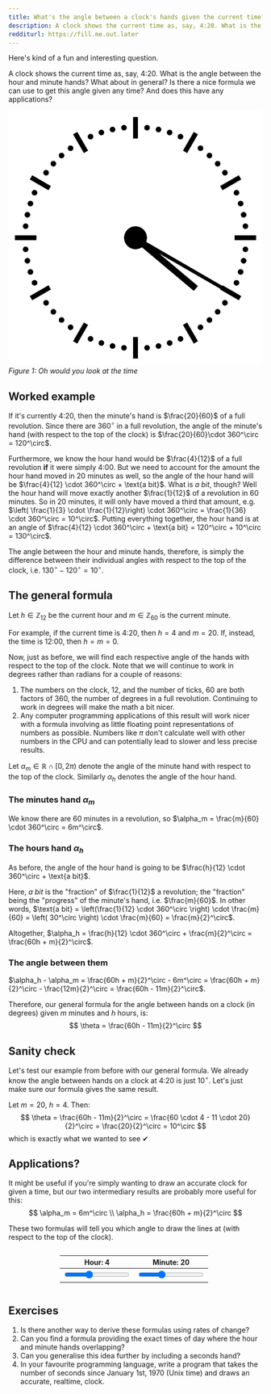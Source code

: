 ```yaml
---
title: What's the angle between a clock's hands given the current time?
description: A clock shows the current time as, say, 4:20. What is the angle between the hour and minute hands?
redditurl: https://fill.me.out.later
---
```


Here's kind of a fun and interesting question.

A clock shows the current time as, say, 4:20. What is the angle between the hour and minute hands? What about in general? Is there a nice formula we can use to get this angle given any time? And does this have any applications?

![Clock showing 4:20](/assets/css/images/posts/2021/10/02/what-is-the-angle-between-a-clocks-hands-given-the-current-time/Clock_04-20.svg)
*Figure 1: Oh would you look at the time*

## Worked example
If it's currently 4:20, then the minute's hand is $\frac{20}{60}$ of a full revolution. Since there are $360^\circ$ in a full revolution, the angle of the minute's hand (with respect to the top of the clock) is $\frac{20}{60}\cdot 360^\circ = 120^\circ$.

Furthermore, we know the hour hand would be $\frac{4}{12}$ of a full revolution **if** it were simply 4:00. But we need to account for the amount the hour hand moved in 20 minutes as well, so the angle of the hour hand will be $\frac{4}{12} \cdot 360^\circ + \text{a bit}$. What is *a bit*, though? Well the hour hand will move exactly another $\frac{1}{12}$ of a revolution in 60 minutes. So in 20 minutes, it will only have moved a third that amount, e.g. $\left( \frac{1}{3} \cdot \frac{1}{12}\right) \cdot 360^\circ = \frac{1}{36} \cdot 360^\circ = 10^\circ$. Putting everything together, the hour hand is at an angle of $\frac{4}{12} \cdot 360^\circ + \text{a bit} = 120^\circ + 10^\circ = 130^\circ$.

The angle between the hour and minute hands, therefore, is simply the difference between their individual angles with respect to the top of the clock, i.e. $130^\circ - 120^\circ = 10^\circ$.

## The general formula
Let $h \in \mathbb{Z}_{12}$ be the current hour and $m \in \mathbb{Z}_{60}$ is the current minute.

For example, if the current time is 4:20, then $h = 4$ and $m = 20$. If, instead, the time is 12:00, then $h = m = 0$.

Now, just as before, we will find each respective angle of the hands with respect to the top of the clock. Note that we will continue to work in degrees rather than radians for a couple of reasons:
1. The numbers on the clock, 12, and the number of ticks, 60 are both factors of 360, the number of degrees in a full revolution. Continuing to work in degrees will make the math a bit nicer.
2. Any computer programming applications of this result will work nicer with a formula involving as little floating point representations of numbers as possible. Numbers like $\pi$ don't calculate well with other numbers in the CPU and can potentially lead to slower and less precise results.

Let $\alpha_m \in \mathbb{R} \cap \left[ 0, 2\pi \right)$ denote the angle of the minute hand with respect to the top of the clock. Similarly $\alpha_h$ denotes the angle of the hour hand.

### The minutes hand $\alpha_m$
We know there are 60 minutes in a revolution, so $\alpha_m = \frac{m}{60} \cdot 360^\circ = 6m^\circ$.

### The hours hand $\alpha_h$
As before, the angle of the hour hand is going to be $\frac{h}{12} \cdot 360^\circ + \text{a bit}$.

Here, *a bit* is the "fraction" of $\frac{1}{12}$ a revolution; the "fraction" being the "progress" of the minute's hand, i.e. $\frac{m}{60}$. In other words, $\text{a bit} = \left(\frac{1}{12} \cdot 360^\circ \right) \cdot \frac{m}{60} = \left( 30^\circ \right) \cdot \frac{m}{60} = \frac{m}{2}^\circ$. 

Altogether, $\alpha_h = \frac{h}{12} \cdot 360^\circ + \frac{m}{2}^\circ = \frac{60h + m}{2}^\circ$.

### The angle between them
$\alpha_h - \alpha_m =  \frac{60h + m}{2}^\circ - 6m^\circ = \frac{60h + m}{2}^\circ - \frac{12m}{2}^\circ = \frac{60h - 11m}{2}^\circ$.

Therefore, our general formula for the angle between hands on a clock (in degrees) given $m$ minutes and $h$ hours, is:
$$
\theta = \frac{60h - 11m}{2}^\circ
$$

## Sanity check
Let's test our example from before with our general formula. We already know the angle between hands on a clock at 4:20 is just $10^\circ$. Let's just make sure our formula gives the same result.

Let $m = 20$, $h = 4$. Then:
$$
\theta = \frac{60h - 11m}{2}^\circ = \frac{60 \cdot 4 - 11 \cdot 20}{2}^\circ = \frac{20}{2}^\circ = 10^\circ
$$
which is exactly what we wanted to see ✔

## Applications?
It might be useful if you're simply wanting to draw an accurate clock for given a time, but our two intermediary results are probably more useful for this:
$$
\alpha_m = 6m^\circ \\
\alpha_h = \frac{60h + m}{2}^\circ
$$

These two formulas will tell you which angle to draw the lines at (with respect to the top of the clock).

<div id="demo" style="margin-left: auto; margin-right: auto; width: 100%; max-width: 400px; overflow-x: auto;">
    <main></main>
    <table style="margin-left: auto; margin-right: auto; width: 75%; max-width: 300px;">
    <thead>
        <tr>
        <th><label id="hSliderLabel" for="hSlider">Hour: 4</label></th>
        <th><label id="mSliderLabel" for="mSlider">Minute: 20</label></th>
        </tr>
    </thead>
    <tbody>
        <tr>
        <td><input id="hSlider" type="range" max="11" value="4"></td>
        <td><input id="mSlider" type="range" max="59" value="20"></td>
        </tr>
    </tbody>
    </table>
</div>

## Exercises
1. Is there another way to derive these formulas using rates of change?
2. Can you find a formula providing the exact times of day where the hour and minute hands overlapping?
3. Can you generalise this idea further by including a seconds hand?
4. In your favourite programming language, write a program that takes the number of seconds since January 1st, 1970 (Unix time) and draws an accurate, realtime, clock.

<script src="https://cdn.jsdelivr.net/npm/p5/lib/p5.min.js"></script>
<script>

var hours;
var minutes;
var width;
var height;

function setup() {
  // Work in degrees
  angleMode(DEGREES);

  let demo = document.getElementById("demo");

  width = int(getComputedStyle(demo).width);
  height = int(getComputedStyle(demo).height);

  createCanvas(min(400, width), min(400, height));
  windowResized();
  
  // Get sliders
  hSlider = document.getElementById("hSlider");
  mSlider = document.getElementById("mSlider");
}

function windowResized() {
  width = int(getComputedStyle(demo).width);
  height = int(getComputedStyle(demo).height);
  resizeCanvas(min(400, width), min(400, height));
}

function draw() {
  radius = 0.95 * min(width, height) / 2;
  background(39, 40, 34);
  
  // Draw the clock face
  fill(39, 40, 34);
  stroke(255);
  strokeWeight(2);
  // Set the origin to the centre of the canvas
  translate(width / 2, height / 2);
  // Set the 0 degree mark to the top of the clock
  rotate(-90);
  circle(0, 0, 2 * radius);
  
  // Draw the minute hand
  strokeWeight(3);
  minutes = int(mSlider.value);
  let a_m = 6 * minutes;
  let x_m = 0.8 * radius * cos(a_m);
  let y_m = 0.8 * radius * sin(a_m);
  line(0, 0, x_m, y_m);
  
  // Hour hand
  strokeWeight(4);
  hours = int(hSlider.value);
  let a_h = (60 * hours + minutes) / 2;
  let x_h = 0.5 * radius * cos(a_h);
  let y_h = 0.5 * radius * sin(a_h);
  line(0, 0, x_h, y_h);
  
  // Label the sliders
  hSliderLabel = document.getElementById("hSliderLabel"); 
  hSliderLabel.textContent = "Hour: " + hSlider.value;

  mSliderLabel = document.getElementById("mSliderLabel");
  mSliderLabel.textContent = "Minute: " + mSlider.value;
  
}
</script>